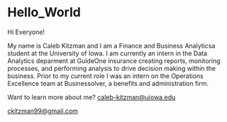 # Hello_World

Hi Everyone!

My name is Caleb Kitzman and I am a Finance and Business Analyticsa student at the University of Iowa. I am currently an intern in the Data Analytics deparment at GuideOne insurance creating reports, monitoring processes, and performing analysis to drive decision making within the business. Prior to my current role I was an intern on the Operations Excellence team at Businessolver, a benefits and administration firm. 

Want to learn more about me?
caleb-kitzman@uiowa.edu

ckitzman99@gmail.com
